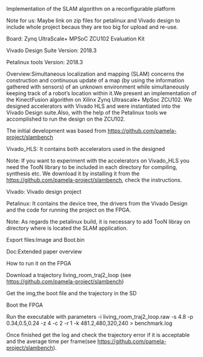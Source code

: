 Implementation of the SLAM algorithm on a reconfigurable platform

Note for us: Maybe link on zip files for petalinux and Vivado design to include whole project becaus they are too big for upload and re-use.

Board: Zynq UltraScale+ MPSoC ZCU102 Evaluation Kit

Vivado Design Suite Version: 2018.3

Petalinux tools Version: 2018.3

Overview:Simultaneous localization and mapping (SLAM) concerns the construction and continuous update of a map (by using the information gathered with sensors) of an unknown environment while simultaneously keeping track of a robot’s location within it.We present an implementation of the KinectFusion algorithm on Xilinx Zynq Ultrascale+ MpSoc ZCU102. We designed accelerators with Vivado HLS and were instantiated into the Vivado Design suite.Also, with the help of the Petalinux tools we accomplished to run the design on the ZCU102.

The initial development was based from https://github.com/pamela-project/slambench

Vivado_HLS: It contains both accelerators used in the designed

Note: If you want to experiment with the accelerators on Vivado_HLS you need the TooN library to be included in each directory for compiling, synthesis etc. We download it by installing it from the https://github.com/pamela-project/slambench, check the instructions. 

Vivado: Vivado design project

Petalinux: It contains the device tree, the drivers from the Vivado Design and the code for running the project on the FPGA.

Note: As regards the petalinux build, it is necessary to add TooN libray on directory where is located the SLAM application.

Export files:Image and Boot.bin 

Doc:Extended paper overview

How to run it on the FPGA

Download a trajectory living_room_traj2_loop (see https://github.com/pamela-project/slambench) 

Get the img,the boot file and the trajectory in the SD

Boot the FPGA

Run the executable with parameters -i living_room_traj2_loop.raw  -s 4.8 -p 0.34,0.5,0.24 -z 4 -c 2 -r 1 -k 481.2,480,320,240 > benchmark.log

Once finished get the log and check the trajectory error if it is acceptable and the average time per frame(see https://github.com/pamela-project/slambench).


 

